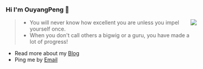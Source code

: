 <!--
**ouyangpeng/ouyangpeng** is a ✨ _special_ ✨ repository because its `README.md` (this file) appears on your GitHub profile.

Here are some ideas to get you started:

- 🔭 I’m currently working on ...
- 🌱 I’m currently learning ...
- 👯 I’m looking to collaborate on ...
- 🤔 I’m looking for help with ...
- 💬 Ask me about ...
- 📫 How to reach me: ...
- 😄 Pronouns: ...
- ⚡ Fun fact: ...
-->


### Hi I'm OuyangPeng 👋


<img align="right" src="https://github-readme-stats.vercel.app/api?username=ouyangpeng&show_icons=true&icon_color=0366d6&text_color=24292e&bg_color=ffffff&hide_title=true" />

> + You will never know how excellent you are unless you impel yourself once. 
> + When you don't call others a bigwig or a guru, you have made a lot of progress!

- Read more about my [Blog](https://blog.csdn.net/ouyang_peng)
- Ping me by [Email](oypcz@foxmail.com)
